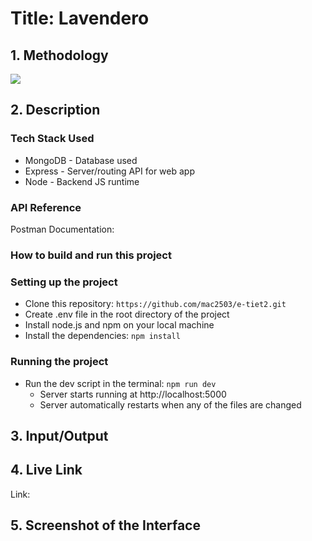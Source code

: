 # Title: Lavendero

## 1. Methodology

![](images/etiet_methodology.jpeg)

## 2. Description



### Tech Stack Used

- MongoDB - Database used
- Express - Server/routing API for web app
- Node - Backend JS runtime

### API Reference

Postman Documentation:

### How to build and run this project

### Setting up the project

- Clone this repository: `https://github.com/mac2503/e-tiet2.git`
- Create .env file in the root directory of the project
- Install node.js and npm on your local machine
- Install the dependencies: `npm install`

### Running the project

- Run the dev script in the terminal: `npm run dev`
  - Server starts running at http://localhost:5000
  - Server automatically restarts when any of the files are changed

## 3. Input/Output



## 4. Live Link

Link: 

## 5. Screenshot of the Interface
